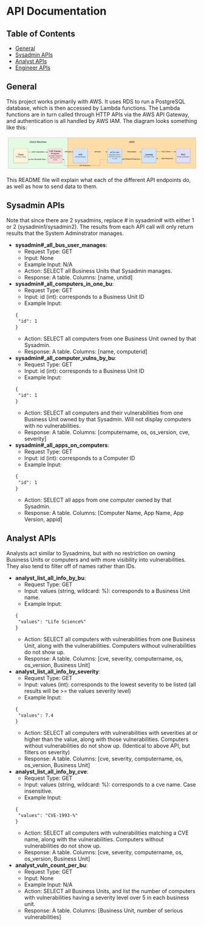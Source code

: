 # API Documentation

## Table of Contents
* [General](#general)
* [Sysadmin APIs](#sysadmin-apis)
* [Analyst APIs](#analyst-apis)
* [Engineer APIs](#engineer-apis)

## General
This project works primarily with AWS. It uses RDS to run a PostgreSQL database, which is then accessed by Lambda functions. The Lambda functions are in turn called through HTTP APIs via the AWS API Gateway, and authentication is all handled by AWS IAM. The diagram looks something like this:

![Picture](./IT%26C%20350%20Diagram.svg)

This README file will explain what each of the different API endpoints do, as well as how to send data to them.

## Sysadmin APIs

Note that since there are 2 sysadmins, replace # in sysadmin# with either 1 or 2 (sysadmin1/sysadmin2). The results from each API call will only return results that the System Adminstrator manages.

* **sysadmin#_all_bus_user_manages**: 
    * Request Type: GET
    * Input: None
    * Example Input: N/A
    * Action: SELECT all Business Units that Sysadmin manages.
    * Response: A table. Columns: [name, unitid]
* **sysadmin#_all_computers_in_one_bu**: 
    * Request Type: GET
    * Input: id (int): corresponds to a Business Unit ID
    * Example Input:  
    ```
    {
     "id": 1   
    }
    ```
    * Action: SELECT all computers from one Business Unit owned by that Sysadmin.
    * Response: A table. Columns: [name, computerid]
* **sysadmin#_all_computer_vulns_by_bu**: 
    * Request Type: GET
    * Input: id (int): corresponds to a Business Unit ID
    * Example Input:  
    ```
    {
     "id": 1   
    }
    ```
    * Action: SELECT all computers and their vulnerabilities from one Business Unit owned by that Sysadmin. Will not display computers with no vulnerabilities.
    * Response: A table. Columns: [computername, os, os_version, cve, severity]
* **sysadmin#_all_apps_on_computers**: 
    * Request Type: GET
    * Input: id (int): corresponds to a Computer ID
    * Example Input:  
    ```
    {
     "id": 1   
    }
    ```
    * Action: SELECT all apps from one computer owned by that Sysadmin.
    * Response: A table. Columns: [Computer Name, App Name, App Version, appid]

## Analyst APIs

Analysts act similar to Sysadmins, but with no restriction on owning Business Units or computers and with more visibility into vulnerabilities. They also tend to filter off of names rather than IDs.

* **analyst_list_all_info_by_bu**:
    * Request Type: GET
    * Input: values (string, wildcard: %): corresponds to a Business Unit name.
    * Example Input:  
    ```
    {
     "values": "Life Science%"   
    }
    ```
    * Action: SELECT all computers with vulnerabilities from one Business Unit, along with the vulnerabilities. Computers without vulnerabilities do not show up.
    * Response: A table. Columns: [cve, severity, computername, os, os_version, Business Unit]
* **analyst_list_all_info_by_severity**:
    * Request Type: GET
    * Input: values (int): corresponds to the lowest severity to be listed (all results will be >= the values severity level)
    * Example Input:  
    ```
    {
     "values": 7.4   
    }
    ```
    * Action: SELECT all computers with vulnerabilities with severities at or higher than the value, along with those vulnerabilities. Computers without vulnerabilities do not show up. (Identical to above API, but filters on severity)
    * Response: A table. Columns: [cve, severity, computername, os, os_version, Business Unit]
* **analyst_list_all_info_by_cve**:
    * Request Type: GET
    * Input: values (string, wildcard: %): corresponds to a cve name. Case insensitive.
    * Example Input:  
    ```
    {
     "values": "CVE-1993-%"   
    }
    ```
    * Action: SELECT all computers with vulnerabilities matching a CVE name, along with the vulnerabilities. Computers without vulnerabilities do not show up.
    * Response: A table. Columns: [cve, severity, computername, os, os_version, Business Unit]
* **analyst_vuln_count_per_bu**:
    * Request Type: GET
    * Input: None
    * Example Input: N/A
    * Action: SELECT all Business Units, and list the number of computers with vulnerabilities having a severity level over 5 in each business unit.
    * Response: A table. Columns: [Business Unit, number of serious vulnerabilities]
